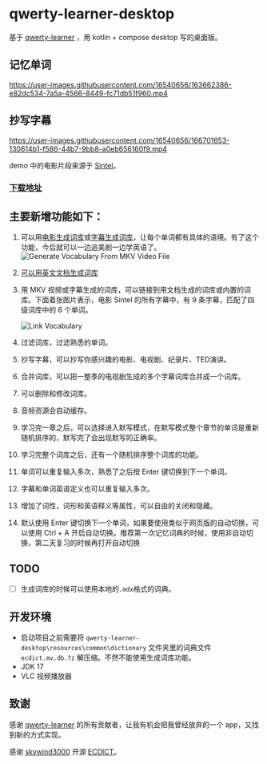 # qwerty-learner-desktop

基于 [qwerty-learner](https://github.com/Kaiyiwing/qwerty-learner) ，用 kotlin + compose desktop 写的桌面版。
## 记忆单词
https://user-images.githubusercontent.com/16540656/163662386-e82dc534-7a5a-4566-8449-fc71db51f960.mp4

## 抄写字幕
https://user-images.githubusercontent.com/16540656/166701653-130614b1-f586-44b7-9bb8-a0eb656160f9.mp4

demo 中的电影片段来源于 [Sintel](https://www.youtube.com/watch?v=eRsGyueVLvQ)。

### [下载地址](https://github.com/tangshimin/qwerty-learner-desktop/releases)

## 主要新增功能如下：

1. 可以用[电影生成词库](https://github.com/tangshimin/qwerty-learner-desktop/wiki/%E4%BB%8E-MKV-%E8%A7%86%E9%A2%91%E7%94%9F%E6%88%90%E8%AF%8D%E5%BA%93)或[字幕生成词库](https://github.com/tangshimin/qwerty-learner-desktop/wiki/%E4%BB%8E%E6%96%87%E6%A1%A3%E7%94%9F%E6%88%90%E8%AF%8D%E5%BA%93)，让每个单词都有具体的语境。有了这个功能，今后就可以一边追美剧一边学英语了。
  ![Generate Vocabulary From MKV Video File](https://user-images.githubusercontent.com/16540656/166684580-57e31303-e849-4bb6-be9a-2cc0cb851317.png)
2. [可以用英文文档生成词库](https://github.com/tangshimin/qwerty-learner-desktop/wiki/%E4%BB%8E%E6%96%87%E6%A1%A3%E7%94%9F%E6%88%90%E8%AF%8D%E5%BA%93)


3. 用 MKV 视频或字幕生成的词库，可以链接到用文档生成的词库或内置的词库。下面着张图片表示，电影 Sintel 的所有字幕中，有 9 条字幕，匹配了四级词库中的 6 个单词。
   
   ![Link Vocabulary](https://user-images.githubusercontent.com/16540656/166690274-2075b736-af51-42f0-a881-6535ca11d4d3.png)
  
4. 过滤词库，过滤熟悉的单词。

5. 抄写字幕，可以抄写你感兴趣的电影、电视剧、纪录片、TED演讲。

6. 合并词库，可以把一整季的电视剧生成的多个字幕词库合并成一个词库。
  
7. 可以删除和修改词库。
  
8. 音频资源会自动缓存。
  
9. 学习完一章之后，可以选择进入默写模式，在默写模式整个章节的单词是重新随机排序的，默写完了会出现默写的正确率。
  
10. 学习完整个词库之后，还有一个随机排序整个词库的功能。
  
11. 单词可以重复输入多次，熟悉了之后按 Enter 键切换到下一个单词。
  
12. 字幕和单词英语定义也可以重复输入多次。
  
13. 增加了词性，词形和英语释义等属性，可以自由的关闭和隐藏。

14. 默认使用 Enter 键切换下一个单词，如果要使用类似于网页版的自动切换，可以使用 Ctrl + A 开启自动切换。推荐第一次记忆词典的时候，使用非自动切换，第二天复习的时候再打开自动切换

## TODO 
- [ ] 生成词库的时候可以使用本地的`.mdx`格式的词典。

## 开发环境

- 启动项目之前需要将 `qwerty-learner-desktop\resources\common\dictionary` 文件夹里的词典文件`ecdict.mv.db.7z` 解压缩。不然不能使用生成词库功能。
- JDK 17
- VLC 视频播放器


## 致谢
感谢 [qwerty-learner](https://github.com/Kaiyiwing/qwerty-learner) 的所有贡献者，让我有机会把我曾经放弃的一个 app，又找到新的方式实现。

感谢 [skywind3000](https://github.com/skywind3000) 开源 [ECDICT](https://github.com/skywind3000/ECDICT)。
